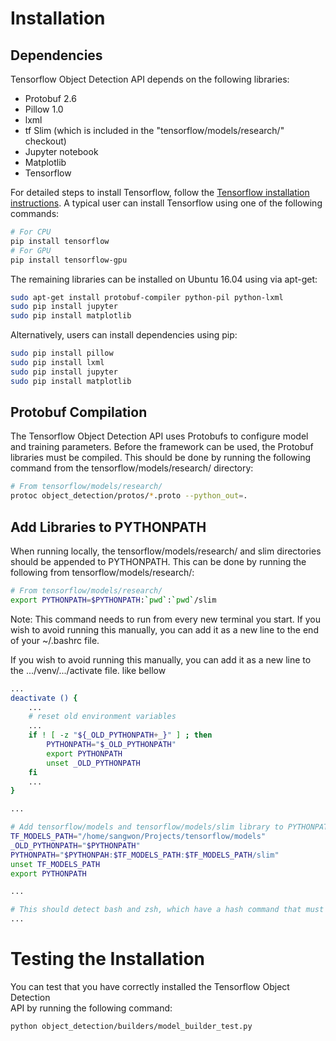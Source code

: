 # Installation

## Dependencies

Tensorflow Object Detection API depends on the following libraries:

* Protobuf 2.6
* Pillow 1.0
* lxml
* tf Slim (which is included in the "tensorflow/models/research/" checkout)
* Jupyter notebook
* Matplotlib
* Tensorflow

For detailed steps to install Tensorflow, follow the
[Tensorflow installation instructions](https://www.tensorflow.org/install/).
A typical user can install Tensorflow using one of the following commands:

``` bash
# For CPU
pip install tensorflow
# For GPU
pip install tensorflow-gpu
```

The remaining libraries can be installed on Ubuntu 16.04 using via apt-get:

``` bash
sudo apt-get install protobuf-compiler python-pil python-lxml
sudo pip install jupyter
sudo pip install matplotlib
```

Alternatively, users can install dependencies using pip:

``` bash
sudo pip install pillow
sudo pip install lxml
sudo pip install jupyter
sudo pip install matplotlib
```

## Protobuf Compilation

The Tensorflow Object Detection API uses Protobufs to configure model and
training parameters. Before the framework can be used, the Protobuf libraries
must be compiled. This should be done by running the following command from
the tensorflow/models/research/ directory:


``` bash
# From tensorflow/models/research/
protoc object_detection/protos/*.proto --python_out=.
```

## Add Libraries to PYTHONPATH

When running locally, the tensorflow/models/research/ and slim directories
should be appended to PYTHONPATH. This can be done by running the following from
tensorflow/models/research/:


``` bash
# From tensorflow/models/research/
export PYTHONPATH=$PYTHONPATH:`pwd`:`pwd`/slim
```

Note: This command needs to run from every new terminal you start. If you wish
to avoid running this manually, you can add it as a new line to the end of your
~/.bashrc file.

If you wish to avoid running this manually, you can add it as a new line to the .../venv/.../activate file. like bellow

``` bash
...
deactivate () {
    ...
    # reset old environment variables
    ...
    if ! [ -z "${_OLD_PYTHONPATH+_}" ] ; then
        PYTHONPATH="$_OLD_PYTHONPATH"
        export PYTHONPATH
        unset _OLD_PYTHONPATH
    fi
    ...
}

...

# Add tensorflow/models and tensorflow/models/slim library to PYTHONPATH
TF_MODELS_PATH="/home/sangwon/Projects/tensorflow/models"
_OLD_PYTHONPATH="$PYTHONPATH"
PYTHONPATH="$PYTHONPAH:$TF_MODELS_PATH:$TF_MODELS_PATH/slim"
unset TF_MODELS_PATH
export PYTHONPATH

...

# This should detect bash and zsh, which have a hash command that must
...
```

# Testing the Installation

You can test that you have correctly installed the Tensorflow Object Detection\
API by running the following command:

```bash
python object_detection/builders/model_builder_test.py
```
